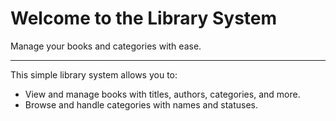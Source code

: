 <div class="container mt-5">
    <div class="row">
        <div class="col-md-8 offset-md-2">
            <div class="jumbotron text-center">
                <h1 class="display-4">Welcome to the Library System</h1>
                <p class="lead">Manage your books and categories with ease.</p>
                <hr class="my-4">
                <p>This simple library system allows you to:</p>
                <ul class="list-unstyled">
                    <li><i class="icofont-book-alt"></i> View and manage books with titles, authors, categories, and more.</li>
                    <li><i class="icofont-list"></i> Browse and handle categories with names and statuses.</li>
                </ul>
            </div>
      </div>
  </div>
</div>
